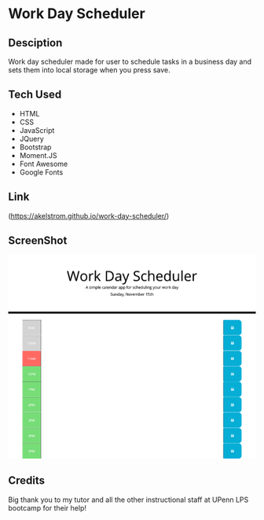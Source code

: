 # Work Day Scheduler 

## Desciption
Work day scheduler made for user to schedule tasks in a business day and sets them into local storage when you press save.

## Tech Used
* HTML
* CSS
* JavaScript
* JQuery
* Bootstrap
* Moment.JS
* Font Awesome
* Google Fonts

## Link 
(https://akelstrom.github.io/work-day-scheduler/)

## ScreenShot
![Work Day Scheduler Link](https://github.com/akelstrom/work-day-scheduler/blob/master/ScreenShot.png)

## Credits
Big thank you to my tutor and all the other instructional staff at UPenn LPS bootcamp for their help!
